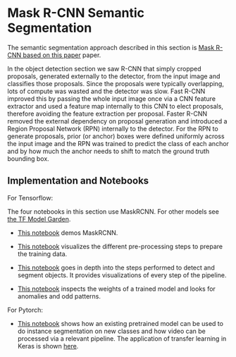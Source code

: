 # Mask R-CNN Semantic Segmentation

The semantic segmentation approach described in this section is [Mask R-CNN based on this paper](https://arxiv.org/abs/1703.06870) paper. 

In the object detection section we saw R-CNN that simply cropped proposals, generated externally to the detector, from the input image and classifies  those proposals. Since the proposals were typically overlapping, lots of compute was wasted and the detector was slow. Fast R-CNN improved this by passing the whole input image once via a CNN feature extractor and used a feature map internally to this CNN to elect proposals, therefore avoiding the feature extraction per proposal. Faster R-CNN removed the external dependency on proposal generation and introduced a Region Proposal Network (RPN) internally to the detector. For the RPN to generate proposals, prior (or anchor)  boxes were defined uniformly across the input image and the RPN was trained to predict the class of each anchor and by how much the anchor needs to shift to match the ground truth bounding box. 


## Implementation and Notebooks

For Tensorflow: 

The four notebooks in this section use MaskRCNN. For other models see [the TF Model Garden](https://github.com/tensorflow/tpu/tree/master/models/official/detection). 

* [This notebook](https://pantelis.github.io/artificial-intelligence/aiml-common/lectures/scene-understanding/semantic-segmentation/maskrcnn-semantic-segmentation/demo.ipynb) demos MaskRCNN.

* [This notebook](https://pantelis.github.io/artificial-intelligence/aiml-common/lectures/scene-understanding/semantic-segmentation/maskrcnn-semantic-segmentation/inspect_data.ipynb) visualizes the different pre-processing steps to prepare the training data.

* [This notebook](https://pantelis.github.io/artificial-intelligence/aiml-common/lectures/scene-understanding/semantic-segmentation/maskrcnn-semantic-segmentation/inspect_model.ipynb) goes in depth into the steps performed to detect and segment objects. It provides visualizations of every step of the pipeline.

* [This notebook](https://pantelis.github.io/artificial-intelligence/aiml-common/lectures/scene-understanding/semantic-segmentation/maskrcnn-semantic-segmentation/inspect_weights.ipynb) inspects the weights of a trained model and looks for anomalies and odd patterns.

For Pytorch: 

* [This notebook](https://pantelis.github.io/artificial-intelligence/aiml-common/lectures/scene-understanding/semantic-segmentation/maskrcnn-semantic-segmentation/detectron2_tutorial.ipynb) shows how an existing pretrained model can be used to do instance segmentation on new classes and how video can be processed via a relevant pipeline. The application of transfer learning in Keras is shown [here](https://keras.io/guides/transfer_learning/).

